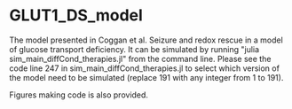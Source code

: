 # GLUT1_DS_model
The model presented in Coggan et al. Seizure and redox rescue in a model of glucose transport deficiency.
It can be simulated by running "julia sim_main_diffCond_therapies.jl" from the command line. 
Please see the code line 247 in sim_main_diffCond_therapies.jl to select which version of the model need to be simulated (replace 191 with any integer from 1 to 191). 

Figures making code is also provided.
